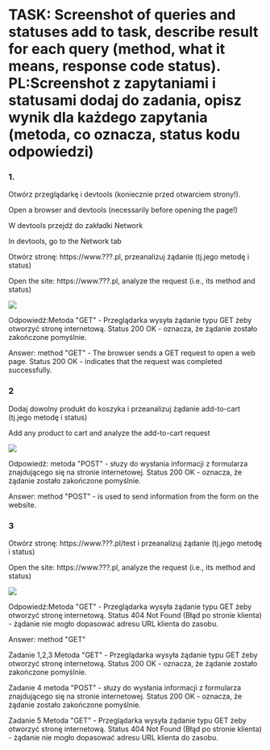 <h1>TASK: Screenshot of queries and statuses add to task, describe result for each query (method, what it means, response code status). PL:Screenshot z zapytaniami i statusami dodaj do zadania,  opisz wynik dla każdego zapytania (metoda, co oznacza, status kodu odpowiedzi)</h1>
<h3>1.</h3>
<p>Otwórz przeglądarkę і devtools (koniecznie przed otwarciem strony!).</p>
<p>Open a browser and devtools (necessarily before opening the page!)</p>

<p>W devtools przejdź do zakładki Network</p>
<p>In devtools, go to the Network tab</p>

<p>Otwórz stronę: https://www.???.pl, przeanalizuj żądanie (tj.jego metodę i status)</p>
<p>Open the site: https://www.???.pl, analyze the request (i.e., its method and status)</p>
<img src="zal1.PNG">
<p>Odpowiedź:Metoda "GET" - Przeglądarka wysyła żądanie typu GET żeby otworzyć stronę internetową.
Status 200 OK - oznacza, że żądanie zostało zakończone pomyślnie. </p>
<p>Answer: method "GET" - The browser sends a GET request to open a web page.
Status 200 OK - indicates that the request was completed successfully. </p>

<h3>2</h3>
<p>Dodaj dowolny produkt do koszyka i przeanalizuj żądanie add-to-cart (tj.jego metodę i status)</p>
<p>Add any product to cart and analyze the add-to-cart request</p>
<img src="zal2.PNG">
<p>Odpowiedź: metoda "POST" - słuzy do wysłania informacji z formularza znajdującego się na stronie internetowej.
Status 200 OK - oznacza, że żądanie zostało zakończone pomyślnie.</p>
<p>Answer: method "POST" - is used to send information from the form on the website.</p>
<h3>3</h3>
<p>Otwórz stronę:
https://www.???.pl/test i przeanalizuj żądanie (tj.jego metodę i status)</p>
<p>Open the site: https://www.???.pl, analyze the request (i.e., its method and status)</p>
<img src="zal2.PNG">
<p>Odpowiedź:Metoda "GET" - Przeglądarka wysyła żądanie typu GET żeby otworzyć stronę internetową.
Status 404 Not Found (Błąd po stronie klienta) - żądanie nie mogło dopasować adresu URL klienta do zasobu. </p>
<p>Answer: method "GET"</p>

Zadanie 1,2,3 Metoda "GET" - Przeglądarka wysyła żądanie typu GET żeby otworzyć stronę internetową.
Status 200 OK - oznacza, że żądanie zostało zakończone pomyślnie.

Zadanie 4 metoda "POST" - słuzy do wysłania informacji z formularza znajdującego się na stronie internetowej.
Status 200 OK - oznacza, że żądanie zostało zakończone pomyślnie.

Zadanie 5 Metoda "GET" - Przeglądarka wysyła żądanie typu GET żeby otworzyć stronę internetową.
Status 404 Not Found (Błąd po stronie klienta) - żądanie nie mogło dopasować adresu URL klienta do zasobu.
